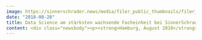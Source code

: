 ```yaml
---
image: https://sinnerschrader.news/media/filer_public_thumbnails/filer_public/00/fc/00fca539-0cdc-46b8-b35a-a74a02258c37/700px_ramon_wartala.png__480x288_q85_crop_subsampling-2_upscale.png
date: "2018-08-28"
title: Data Science am stärksten wachsende Facheinheit bei SinnerSchrader / Neuzugang Ramon Wartala übernimmt Leitung
content: <div class="newsbody"><p><strong>Hamburg, August 2018</strong> – Ramon Wartala (46) übernimmt die Leitung der Data Science Practice innerhalb der stark wachsenden Data Unit bei SinnerSchrader. Als Director Data Science entwickelt der Hamburger maßgeschneiderte Lösungen im Themenfeld der Künstlichen Intelligenz und Machine Learning, um mit dem klugen Einsatz von Daten den entscheidenden Informations- und Wissensvorsprung im internationalen Wettbewerb für die Kunden von SinnerSchrader zu schaffen.</p><p>Der studierte Informatiker Ramon Wartala ist seit mehr als 18 Jahren erfolgreich im Bereich Database Marketing, IT-Lösungen sowie Software Engineering tätig. Er war zuvor als Senior Big Data Architect bei einem der größten deutschen E-Commerce Anbieter für den Aufbau des firmenweiten Data Lakes verantwortlich. Sein Karriereweg führte ihn bereits in internationale Konsumgüter- und Medienunternehmen. Als Autor des Fachbuches "Praxiseinstieg Deep Learning" hat er das erste deutschsprachige Buch zum Thema geschrieben.</p><p>Digitale Daten sind transformationale Treiber von User Experience und Geschäftsmodellen. Innovative datenbasierte Beratung in den Bereichen Digitale Produktentwicklung, Audience Development und Advanced Analytics ist heute eine zentrale Kompetenz, die in allen Kundenprojekten bei SinnerSchrader nachhaltig auf den Erfolg wirkt. Das Team, das gemeinsam von Dr. Axel Averdung (Managing Director Strategy &amp; Data) und Dr. Martin Holtschneider (Head of Analytics and Data Science) geführt wird, ist die am schnellsten wachsende Facheinheit bei SinnerSchrader.</p><p>Ramon Wartala über seine neue Aufgabe&#58;<br/>"Themen der Künstlichen Intelligenz werden künftig ein starker Diversifizierungsfaktor für unsere Kunden sein. Ich werde den Schwerpunkt meiner Arbeit darauf legen, eine Werkbank für datenwissenschaftliche Produkte zu schaffen, mit der sich die verschiedensten Kundenlösungen für den Bereich Machine Learning und KI effizient und skalierbar realisieren lassen.”</p><p>Dr. Martin Holtschneider zu Neuzugang Wartala im Data Team&#58;<br/>"Unternehmen werden im Zuge der digitalen Transformation relevante Daten erheben und veredeln, um darauf basierend digitale Services zu bauen. Dafür müssen wir End-to-End denken und entwickeln, d. h. vom Marketing über das Data Engineering bis zur IT-Integration. Ramon Wartala bringt eine sehr breite Expertise mit, mit welcher er die innovativen Teams bei SinnerSchrader ideal verstärkt."</p><p><a class="news-backlink" href="/de/"><svg class="svg-ico svg-ico--arrow-left"><use xlink&#58;href="#arrow-down"></use></svg>Zurück zur Presse Übersicht</a></p></div>
---
```

